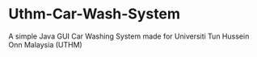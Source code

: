  # Uthm-Car-Wash-System

A simple Java GUI Car Washing System made for 
Universiti Tun Hussein Onn Malaysia (UTHM)

